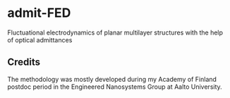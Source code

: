 # admit-FED
Fluctuational electrodynamics of planar multilayer structures with the help of optical admittances


## Credits

The methodology was mostly developed during my Academy of Finland postdoc period in the Engineered Nanosystems Group at Aalto University.
